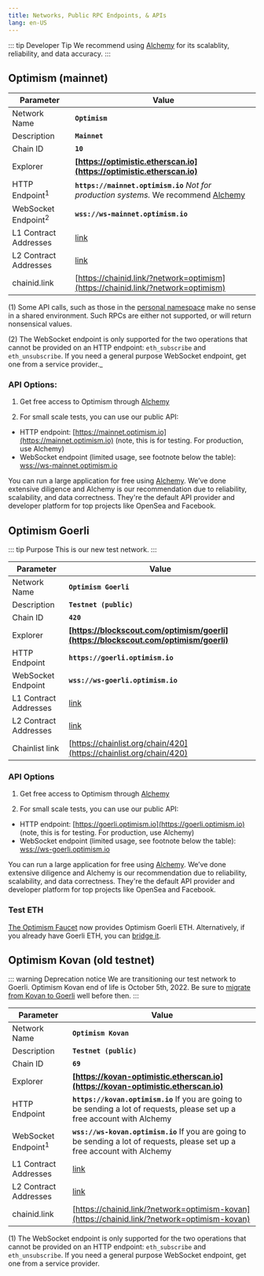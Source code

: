 ```yaml
---
title: Networks, Public RPC Endpoints, & APIs
lang: en-US
---
```


::: tip Developer Tip
We recommend using [Alchemy](https://www.alchemy.com/layer2/optimism/?a=818c11a8da) for its scalablity, reliability, and data accuracy. 
:::


## Optimism (mainnet)


| Parameter | Value |
| --------- | ----- |
| Network Name | **`Optimism`** |
| Description | **`Mainnet`** |
| Chain ID | **`10`** |
| Explorer | **[https://optimistic.etherscan.io](https://optimistic.etherscan.io)** |
| HTTP Endpoint<sup>1</sup> | **`https://mainnet.optimism.io`** _Not for production systems._  We recommend [Alchemy](https://docs.alchemy.com/reference/optimism-api-quickstart/?a=818c11a8da) |
| WebSocket Endpoint<sup>2</sup> | **`wss://ws-mainnet.optimism.io`** 
| L1 Contract Addresses | [link](https://github.com/ethereum-optimism/optimism/tree/develop/packages/contracts/deployments/mainnet#layer-1-contracts) |
| L2 Contract Addresses | [link](https://github.com/ethereum-optimism/optimism/tree/develop/packages/contracts/deployments/mainnet#layer-2-contracts) |
| chainid.link | [https://chainid.link/?network=optimism](https://chainid.link/?network=optimism)

(1) Some API calls, such as those in the [personal namespace](https://geth.ethereum.org/docs/rpc/ns-personal) make no sense in a shared environment.
Such RPCs are either not supported, or will return nonsensical values.

(2) The WebSocket endpoint is only supported for the two operations that cannot be provided on an HTTP endpoint: `eth_subscribe` and `eth_unsubscribe`. 
If you need a general purpose WebSocket endpoint, get one from a service provider._

### API Options:

1. Get free access to Optimism through [Alchemy](https://www.alchemy.com/layer2/optimism/?a=818c11a8da)

2. For small scale tests, you can use our public API:
- HTTP endpoint: [https://mainnet.optimism.io](https://mainnet.optimism.io) (note, this is for testing. For production, use Alchemy) 
- WebSocket endpoint (limited usage, see footnote below the table): [wss://ws-mainnet.optimism.io](wss://ws-mainnet.optimism.io)


You can run a large application for free using [Alchemy](https://www.alchemy.com/layer2/optimism/?a=818c11a8da). We’ve done extensive diligence and Alchemy is our recommendation due to reliability, scalability, and data correctness. They're the default API provider and developer platform for top projects like OpenSea and Facebook. 

## Optimism Goerli

::: tip Purpose
This is our new test network.
:::



| Parameter | Value |
| --------- | ----- |
| Network Name | **`Optimism Goerli`** |
| Description | **`Testnet (public)`** |
| Chain ID | **`420`** |
| Explorer | **[https://blockscout.com/optimism/goerli](https://blockscout.com/optimism/goerli)** |
| HTTP Endpoint | **`https://goerli.optimism.io`** |
| WebSocket Endpoint | **`wss://ws-goerli.optimism.io`** |
| L1 Contract Addresses | [link](https://github.com/ethereum-optimism/optimism/tree/develop/packages/contracts/deployments/goerli#layer-1-contracts) |
| L2 Contract Addresses | [link](https://github.com/ethereum-optimism/optimism/tree/develop/packages/contracts/deployments/goerli#layer-2-contracts) |
| Chainlist link | [https://chainlist.org/chain/420](https://chainlist.org/chain/420)

### API Options


1. Get free access to Optimism through [Alchemy](https://www.alchemy.com/layer2/optimism/?a=818c11a8da)

2. For small scale tests, you can use our public API:
- HTTP endpoint: [https://goerli.optimism.io](https://goerli.optimism.io) (note, this is for testing. For production, use Alchemy) 
- WebSocket endpoint (limited usage, see footnote below the table): [wss://ws-goerli.optimism.io](wss://ws-goerli.optimism.io)

You can run a large application for free using [Alchemy](https://www.alchemy.com/layer2/optimism/?a=818c11a8da). We’ve done extensive diligence and Alchemy is our recommendation due to reliability, scalability, and data correctness. They're the default API provider and developer platform for top projects like OpenSea and Facebook. 



### Test ETH

[The Optimism Faucet](https://optimismfaucet.xyz/) now provides Optimism Goerli ETH.
Alternatively, if you already have Goerli ETH, you can [bridge it](https://app.optimism.io/bridge).


## Optimism Kovan (old testnet)


::: warning Deprecation notice
We are transitioning our test network to Goerli. 
Optimism Kovan end of life is October 5th, 2022. Be sure to [migrate from Kovan to Goerli](https://www.alchemy.com/overviews/migrate-from-kovan-to-goerli-on-optimism/?a=818c11a8da) well before then. 
:::


| Parameter | Value |
| --------- | ----- |
| Network Name | **`Optimism Kovan`** |
| Description | **`Testnet (public)`** |
| Chain ID | **`69`** |
| Explorer | **[https://kovan-optimistic.etherscan.io](https://kovan-optimistic.etherscan.io)** |
| HTTP Endpoint | **`https://kovan.optimism.io`** If you are going to be sending a lot of requests, please set up a free account with Alchemy |
| WebSocket Endpoint<sup>1</sup> | **`wss://ws-kovan.optimism.io`** If you are going to be sending a lot of requests, please set up a free account with Alchemy |
| L1 Contract Addresses | [link](https://github.com/ethereum-optimism/optimism/tree/develop/packages/contracts/deployments/kovan#layer-1-contracts) |
| L2 Contract Addresses | [link](https://github.com/ethereum-optimism/optimism/tree/develop/packages/contracts/deployments/kovan#layer-2-contracts) |
| chainid.link | [https://chainid.link/?network=optimism-kovan](https://chainid.link/?network=optimism-kovan)

(1) The WebSocket endpoint is only supported for the two operations that cannot be provided on an HTTP endpoint: `eth_subscribe` and `eth_unsubscribe`. 
If you need a general purpose WebSocket endpoint, get one from a service provider.
